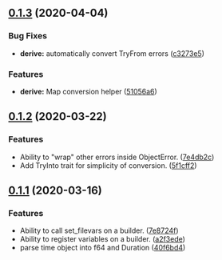 ## [0.1.3](https://github.com/andoriyu/uclicious/compare/0.1.2...v0.1.3) (2020-04-04)


### Bug Fixes

* **derive:** automatically convert TryFrom errors ([c3273e5](https://github.com/andoriyu/uclicious/commit/c3273e5))


### Features

* **derive:** Map conversion helper ([51056a6](https://github.com/andoriyu/uclicious/commit/51056a6))



## [0.1.2](https://github.com/andoriyu/uclicious/compare/0.1.1...0.1.2) (2020-03-22)


### Features

* Ability to "wrap" other errors inside ObjectError. ([7e4db2c](https://github.com/andoriyu/uclicious/commit/7e4db2c))
* Add TryInto trait for simplicity of conversion. ([5f1cff2](https://github.com/andoriyu/uclicious/commit/5f1cff2))



## [0.1.1](https://github.com/andoriyu/uclicious/compare/40f6bd4...0.1.1) (2020-03-16)


### Features

* Ability to call set_filevars on a builder. ([7e8724f](https://github.com/andoriyu/uclicious/commit/7e8724f))
* Ability to register variables on a builder. ([a2f3ede](https://github.com/andoriyu/uclicious/commit/a2f3ede))
* parse time object into f64 and Duration ([40f6bd4](https://github.com/andoriyu/uclicious/commit/40f6bd4))



